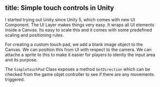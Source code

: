 title: Simple touch controls in Unity
----

I started trying out Unity since Unity 5, which comes with new UI Component.
The UI Layer makes things very easy. It wraps all UI elements inside a Canvas.
Its easy to scale this and it comes with some predefined scaling and positioning rules.

For creating a custom touch pad, we add a blank image object to the Canvas. We can
position this from UI with respect to the camera. We can attache a sprite to this 
to make it easier for players to identiy the input area and its purpose.

The `SimpleTouchPad` Class exposes a method `GetDirection` which can be checked from the game objet controller 
to see if there are any movements triggered.

<script src="https://gist.github.com/rajarju/c85b40c7ed84f02c189e.js"></script>